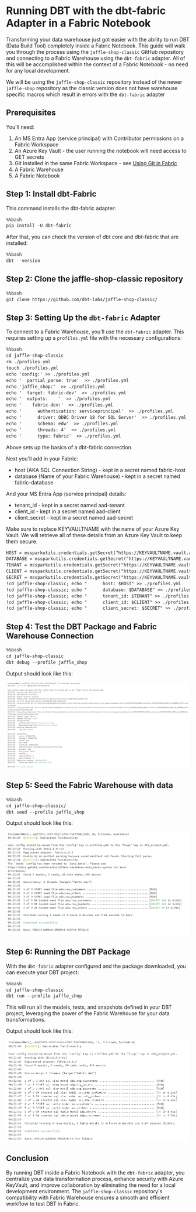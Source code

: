# Running DBT with the dbt-fabric Adapter in a Fabric Notebook

Transforming your data warehouse just got easier with the ability to run DBT (Data Build Tool) completely inside a Fabric Notebook. This guide will walk you through the process using the `jaffle-shop-classic` GitHub repository and connecting to a Fabric Warehouse using the `dbt-fabric` adapter.  All of this will be accomplished within the context of a Fabric Notebook - no need for any local development.

We will be using the `jaffle-shop-classic` repository instead of the newer `jaffle-shop` repository as the classic version does not have warehouse specific macros which result in errors with the `dbt-fabric` adapter

## **Prerequisites**

You'll need:
1. An MS Entra App (service principal) with Contributor permissions on a Fabric Workspace 
2. An Azure Key Vault - the user running the notebook will need access to GET secrets
3. Git Installed in the same Fabric Workspace - see [Using Git in Fabric](./UsingGitInFabric.md)
4. A Fabric Warehouse
5. A Fabric Notebook

## **Step 1: Install dbt-Fabric**

This command installs the dbt-fabric adapter:

```markdown
%%bash
pip install -U dbt-fabric
```

After that, you can check the version of dbt core and dbt-fabric that are installed:

```markdown
%%bash
dbt --version
```

## **Step 2: Clone the jaffle-shop-classic repository**

```markdown
%%bash
git clone https://github.com/dbt-labs/jaffle-shop-classic/
```


## **Step 3: Setting Up the `dbt-fabric` Adapter**

To connect to a Fabric Warehouse, you'll use the `dbt-fabric` adapter. This requires setting up a `profiles.yml` file with the necessary configurations:

```markdown
%%bash
cd jaffle-shop-classic
rm ./profiles.yml
touch ./profiles.yml
echo 'config:' >> ./profiles.yml
echo '  partial_parse: true'  >> ./profiles.yml
echo 'jaffle_shop:'  >> ./profiles.yml
echo '  target: fabric-dev'  >> ./profiles.yml
echo '  outputs:    '  >> ./profiles.yml
echo '    fabric-dev:'  >> ./profiles.yml
echo '      authentication: serviceprincipal'  >> ./profiles.yml
echo '      driver: ODBC Driver 18 for SQL Server'  >> ./profiles.yml
echo '      schema: edw'  >> ./profiles.yml
echo '      threads: 4'  >> ./profiles.yml
echo '      type: fabric'  >> ./profiles.yml
```

Above sets up the basics of a dbt-fabric connection.  

Next you'll add in your Fabric:
* host (AKA SQL Connection String) - kept in a secret named fabric-host
* database (Name of your Fabric Warehouse) - kept in a secret named fabric-database

And your MS Entra App (service principal) details:  
* tenant_id - kept in a secret named aad-tenant
* client_id - kept in a secret named aad-client
* client_secret - kept in a secret named aad-secret

Make sure to replace KEYVAULTNAME with the name of your Azure Key Vault.  We will retrieve all of these details from an Azure Key Vault to keep them secure.

```markdown
HOST = mssparkutils.credentials.getSecret("https://KEYVAULTNAME.vault.azure.net/","fabric-host")
DATABASE = mssparkutils.credentials.getSecret("https://KEYVAULTNAME.vault.azure.net/","fabric-database")
TENANT = mssparkutils.credentials.getSecret("https://KEYVAULTNAME.vault.azure.net/","aad-tenant")
CLIENT = mssparkutils.credentials.getSecret("https://KEYVAULTNAME.vault.azure.net/","aad-client")
SECRET = mssparkutils.credentials.getSecret("https://KEYVAULTNAME.vault.azure.net/","aad-secret")
!cd jaffle-shop-classic; echo "      host: $HOST" >> ./profiles.yml
!cd jaffle-shop-classic; echo "      database: $DATABASE" >> ./profiles.yml
!cd jaffle-shop-classic; echo "      tenant_id: $TENANT" >> ./profiles.yml
!cd jaffle-shop-classic; echo "      client_id: $CLIENT" >> ./profiles.yml
!cd jaffle-shop-classic; echo "      client_secret: $SECRET" >> ./profiles.yml
```

## **Step 4: Test the DBT Package and Fabric Warehouse Connection**

```markdown
%%bash
cd jaffle-shop-classic
dbt debug --profile jaffle_shop
```

Output should look like this:

![dbtDebug](./dbtDebug.png)

## **Step 5: Seed the Fabric Warehouse with data**

```markdown
%%bash
cd jaffle-shop-classic/
dbt seed --profile jaffle_shop
```

Output should look like this:

![dbtSeed](./dbtSeed.png)

## **Step 6: Running the DBT Package**

With the `dbt-fabric` adapter configured and the package downloaded, you can execute your DBT project:

```markdown
%%bash
cd jaffle-shop-classic
dbt run --profile jaffle_shop
```

This will run all the models, tests, and snapshots defined in your DBT project, leveraging the power of the Fabric Warehouse for your data transformations.

Output should look like this:

![dbtRun](./dbtRun.png)

## **Conclusion**

By running DBT inside a Fabric Notebook with the `dbt-fabric` adapter, you centralize your data transformation process, enhance security with Azure KeyVault, and improve collaboration by eliminating the need for a local development environment. The `jaffle-shop-classic` repository's compatibility with Fabric Warehouse ensures a smooth and efficient workflow to test DBT in Fabric.
